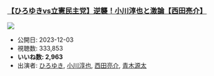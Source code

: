 ### [【ひろゆきvs立憲民主党】逆襲！小川淳也と激論【西田亮介】](https://www.youtube.com/watch?v=nAz2NbyEYy4)
[![](https://img.youtube.com/vi/nAz2NbyEYy4/sddefault.jpg)](https://www.youtube.com/watch?v=nAz2NbyEYy4)
-   公開日: 2023-12-03
-   視聴数: 333,853
-   **いいね数: 2,963**
-   出演者: [ひろゆき](/rehacq_fan/people/ひろゆき "wikilink"), [小川淳也](/rehacq_fan/people/小川淳也 "wikilink"), [西田亮介](/rehacq_fan/people/西田亮介 "wikilink"), [青木源太](/rehacq_fan/people/青木源太 "wikilink")
